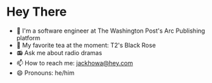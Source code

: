 # Hey There

- 📰  I'm a software engineer at The Washington Post's Arc Publishing platform
- 🍵  My favorite tea at the moment: T2's Black Rose
- 📻  Ask me about radio dramas
- 📫  How to reach me: jackhowa@hey.com
- 😄  Pronouns: he/him
